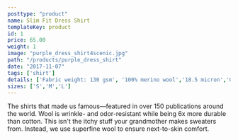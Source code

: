 ```yaml
---
posttype: "product"
name: Slim Fit Dress Shirt
templateKey: product
id: 1
price: 65.00
weight: 1
image: "purple_dress_shirt4scenic.jpg"
path: "/products/purple_dress_shirt"
date: "2017-11-07"
tags: ['shirt']
details: ['Fabric weight: 130 gsm', '100% merino wool','18.5 micron','Greg, our model, is 180lbs, 6''1" and wears a medium slim fit','Made in Shanghai','Slim Fit: Our modern, tapered fit. Also, our most popular fit.']
sizes: ['S','M','L']
---
```


<!-- ![alt text](/products/purple_dress_shirt/purple_dress_shirt.jpg) -->

The shirts that made us famous—featured in over 150 publications around the world. Wool is wrinkle- and odor-resistant while being 6x more durable than cotton. This isn't the itchy stuff your grandmother makes sweaters from. Instead, we use superfine wool to ensure next-to-skin comfort.

